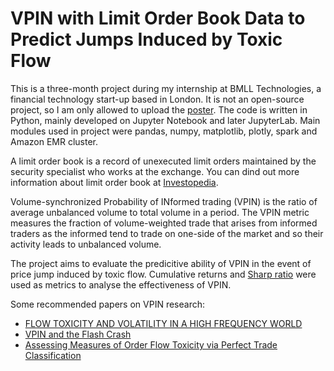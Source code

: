 # VPIN with Limit Order Book Data to Predict Jumps Induced by Toxic Flow

This is a three-month project during my internship at BMLL Technologies, a financial technology start-up based in London. It is not an open-source project, so I am only allowed to upload the [poster](https://github.com/HermannLiang/bmll-vpin/blob/master/BMLL_intern_academic_poster_Chulin_Liang.pdf). The code is written in Python, mainly developed on Jupyter Notebook and later JupyterLab. Main modules used in project were pandas, numpy, matplotlib, plotly, spark and Amazon EMR cluster.

A limit order book is a record of unexecuted limit orders maintained by the security specialist who works at the exchange. You can dind out more information about limit order book at [Investopedia](https://www.investopedia.com/terms/l/limitorderbook.asp).

Volume-synchronized Probability of INformed trading (VPIN) is the ratio of average unbalanced volume to total volume in a period. The VPIN metric measures the fraction of volume-weighted trade that arises from informed traders as the informed tend to trade on one-side of the market and so their activity leads to unbalanced volume.

The project aims to evaluate the predicitive ability of VPIN in the event of price jump induced by toxic flow. Cumulative returns and [Sharp ratio](https://www.investopedia.com/terms/s/sharperatio.asp) were used as metrics to analyse the effectiveness of VPIN.

Some recommended papers on VPIN research: 

* [FLOW TOXICITY AND VOLATILITY IN A HIGH FREQUENCY WORLD](https://pdfs.semanticscholar.org/d532/37a98342918dac8e228d3e688074f6e605cd.pdf)
* [VPIN and the Flash Crash](https://papers.ssrn.com/sol3/papers.cfm?abstract_id=1881731)
* [Assessing Measures of Order Flow Toxicity via Perfect Trade Classification](http://econ.au.dk/fileadmin/site_files/filer_oekonomi/Working_Papers/CREATES/2013/rp13_43.pdf)
